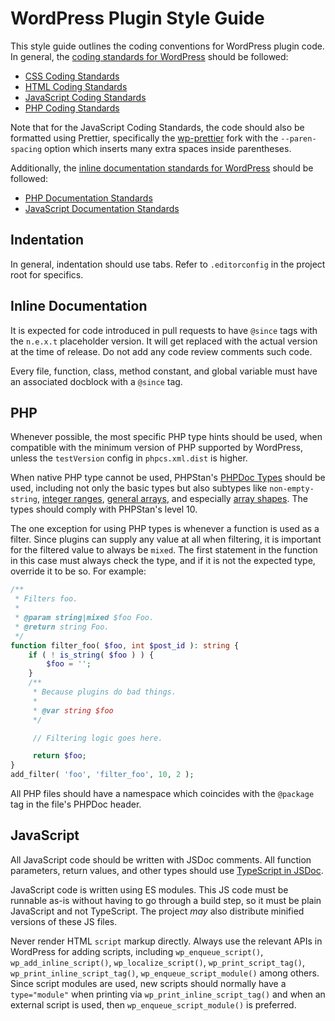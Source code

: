 # WordPress Plugin Style Guide

This style guide outlines the coding conventions for WordPress plugin code. In general, the [coding standards for WordPress](https://developer.wordpress.org/coding-standards/wordpress-coding-standards/) should be followed:

* [CSS Coding Standards](https://developer.wordpress.org/coding-standards/wordpress-coding-standards/css/)
* [HTML Coding Standards](https://developer.wordpress.org/coding-standards/wordpress-coding-standards/html/)
* [JavaScript Coding Standards](https://developer.wordpress.org/coding-standards/wordpress-coding-standards/javascript/)
* [PHP Coding Standards](https://developer.wordpress.org/coding-standards/wordpress-coding-standards/php/)

Note that for the JavaScript Coding Standards, the code should also be formatted using Prettier, specifically the [wp-prettier](https://www.npmjs.com/package/wp-prettier) fork with the `--paren-spacing` option which inserts many extra spaces inside parentheses.

Additionally, the [inline documentation standards for WordPress](https://developer.wordpress.org/coding-standards/inline-documentation-standards/) should be followed:

* [PHP Documentation Standards](https://developer.wordpress.org/coding-standards/inline-documentation-standards/php/)
* [JavaScript Documentation Standards](https://developer.wordpress.org/coding-standards/inline-documentation-standards/javascript/)

## Indentation

In general, indentation should use tabs. Refer to `.editorconfig` in the project root for specifics.

## Inline Documentation

It is expected for code introduced in pull requests to have `@since` tags with the `n.e.x.t` placeholder version. It will get replaced with the actual version at the time of release. Do not add any code review comments such code.

Every file, function, class, method constant, and global variable must have an associated docblock with a `@since` tag.

## PHP

Whenever possible, the most specific PHP type hints should be used, when compatible with the minimum version of PHP supported by WordPress, unless the `testVersion` config in `phpcs.xml.dist` is higher.

When native PHP type cannot be used, PHPStan's [PHPDoc Types](https://phpstan.org/writing-php-code/phpdoc-types) should be used, including not only the basic types but also subtypes like `non-empty-string`, [integer ranges](https://phpstan.org/writing-php-code/phpdoc-types#integer-ranges), [general arrays](https://phpstan.org/writing-php-code/phpdoc-types#general-arrays), and especially [array shapes](https://phpstan.org/writing-php-code/phpdoc-types#array-shapes). The types should comply with PHPStan's level 10. 

The one exception for using PHP types is whenever a function is used as a filter. Since plugins can supply any value at all when filtering, it is important for the filtered value to always be `mixed`. The first statement in the function in this case must always check the type, and if it is not the expected type, override it to be so. For example:

```php
/**
 * Filters foo.
 *
 * @param string|mixed $foo Foo.
 * @return string Foo.
 */
function filter_foo( $foo, int $post_id ): string {
	if ( ! is_string( $foo ) ) {
		$foo = '';
	}
	/**
	 * Because plugins do bad things.
	 *
	 * @var string $foo
	 */

	 // Filtering logic goes here.

	 return $foo;
}
add_filter( 'foo', 'filter_foo', 10, 2 );
```

All PHP files should have a namespace which coincides with the `@package` tag in the file's PHPDoc header.

## JavaScript

All JavaScript code should be written with JSDoc comments. All function parameters, return values, and other types should use [TypeScript in JSDoc](https://www.typescriptlang.org/docs/handbook/jsdoc-supported-types.html).

JavaScript code is written using ES modules. This JS code must be runnable as-is without having to go through a build step, so it must be plain JavaScript and not TypeScript. The project _may_ also distribute minified versions of these JS files.

Never render HTML `script` markup directly. Always use the relevant APIs in WordPress for adding scripts, including `wp_enqueue_script()`, `wp_add_inline_script()`, `wp_localize_script()`, `wp_print_script_tag()`, `wp_print_inline_script_tag()`, `wp_enqueue_script_module()` among others. Since script modules are used, new scripts should normally have a `type="module"` when printing via `wp_print_inline_script_tag()` and when an external script is used, then `wp_enqueue_script_module()` is preferred.
